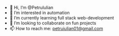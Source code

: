 - 👋 Hi, I’m @PetruIulian
- 👀 I’m interested in automation
- 🌱 I’m currently learning full stack web-development
- 💞️ I’m looking to collaborate on fun projects
- 📫 How to reach me: petruiulian01@gmail.com

<!---
PetruIulian/PetruIulian is a ✨ special ✨ repository because its `README.md` (this file) appears on your GitHub profile.
You can click the Preview link to take a look at your changes.
--->
